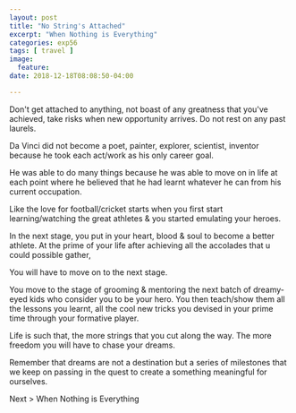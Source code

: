 ```yaml
---
layout: post
title: "No String's Attached"
excerpt: "When Nothing is Everything"
categories: exp56
tags: [ travel ]
image:
  feature:
date: 2018-12-18T08:08:50-04:00

---
```


Don't get attached to anything, not boast of any greatness that you've achieved, take risks when new opportunity arrives.
Do not rest on any past laurels.

Da Vinci did not become a poet, painter, explorer, scientist, inventor because he took each act/work as his only career goal.

He was able to do many things because he was able to move on in life at each point where he believed that he had learnt whatever he can from his current occupation.

Like the love for football/cricket starts when you first start learning/watching the great athletes & you started emulating your heroes.

In the next stage, you put in your heart, blood & soul to become a better athlete. At the prime of your life after achieving all the accolades that u could possible gather,

You will have to move on to the next stage.

You move to the stage of grooming & mentoring the next batch of dreamy-eyed kids who consider you to be your hero. You then teach/show them all the lessons you learnt, all the cool new tricks you devised in your prime time through your formative player.

Life is such that, the more strings that you cut along the way. The more freedom you will have to chase your dreams.

Remember that dreams are not a destination but a series of milestones that we keep on passing in the quest to create a something meaningful for ourselves.


Next >
When Nothing is Everything
